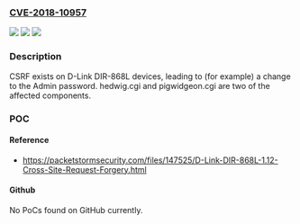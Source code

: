 ### [CVE-2018-10957](https://cve.mitre.org/cgi-bin/cvename.cgi?name=CVE-2018-10957)
![](https://img.shields.io/static/v1?label=Product&message=n%2Fa&color=blue)
![](https://img.shields.io/static/v1?label=Version&message=n%2Fa&color=blue)
![](https://img.shields.io/static/v1?label=Vulnerability&message=n%2Fa&color=brighgreen)

### Description

CSRF exists on D-Link DIR-868L devices, leading to (for example) a change to the Admin password. hedwig.cgi and pigwidgeon.cgi are two of the affected components.

### POC

#### Reference
- https://packetstormsecurity.com/files/147525/D-Link-DIR-868L-1.12-Cross-Site-Request-Forgery.html

#### Github
No PoCs found on GitHub currently.

